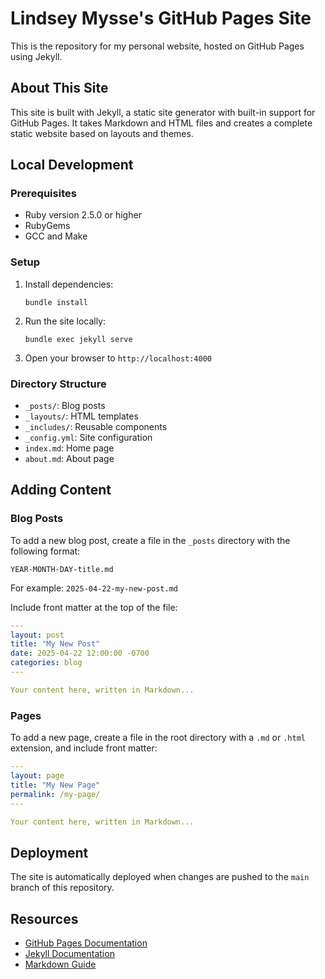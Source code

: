 # Lindsey Mysse's GitHub Pages Site

This is the repository for my personal website, hosted on GitHub Pages using Jekyll.

## About This Site

This site is built with Jekyll, a static site generator with built-in support for GitHub Pages. It takes Markdown and HTML files and creates a complete static website based on layouts and themes.

## Local Development

### Prerequisites

- Ruby version 2.5.0 or higher
- RubyGems
- GCC and Make

### Setup

1. Install dependencies:
   ```
   bundle install
   ```

2. Run the site locally:
   ```
   bundle exec jekyll serve
   ```

3. Open your browser to `http://localhost:4000`

### Directory Structure

- `_posts/`: Blog posts
- `_layouts/`: HTML templates
- `_includes/`: Reusable components
- `_config.yml`: Site configuration
- `index.md`: Home page
- `about.md`: About page

## Adding Content

### Blog Posts

To add a new blog post, create a file in the `_posts` directory with the following format:

```
YEAR-MONTH-DAY-title.md
```

For example: `2025-04-22-my-new-post.md`

Include front matter at the top of the file:

```yaml
---
layout: post
title: "My New Post"
date: 2025-04-22 12:00:00 -0700
categories: blog
---

Your content here, written in Markdown...
```

### Pages

To add a new page, create a file in the root directory with a `.md` or `.html` extension, and include front matter:

```yaml
---
layout: page
title: "My New Page"
permalink: /my-page/
---

Your content here, written in Markdown...
```

## Deployment

The site is automatically deployed when changes are pushed to the `main` branch of this repository.

## Resources

- [GitHub Pages Documentation](https://docs.github.com/en/pages)
- [Jekyll Documentation](https://jekyllrb.com/docs/)
- [Markdown Guide](https://www.markdownguide.org/) 